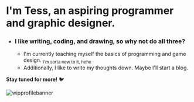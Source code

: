 # I'm Tess,  an aspiring programmer and graphic designer.

* ### I like writing, coding, and drawing, so why not do all three?

  * I'm currently teaching myself the basics of programming and game design.
<sub> I'm sorta new to it, hehe </sub>
  * Additionally, I like to write my thoughts down. Maybe I'll start a blog.

**Stay tuned for more!** :bird:

![wipprofilebanner](https://github.com/cettiatess-design/cettiatess-design/assets/135490953/c1088892-9983-42a6-90ae-b4cb1f21bf64)

